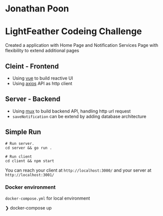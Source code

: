 # Jonathan Poon

# LightFeather Codeing Challenge

Created a application with Home Page and Notification Services Page with flexibility to extend additional pages


## Cleint - Frontend

- Using [vue](https://vuejs.org/guide/introduction.html) to build reactive UI
- Using [axios](https://www.npmjs.com/package/axios) API as http client


## Server - Backend

- Using [mux](https://pkg.go.dev/github.com/gorilla/mux) to build backend API, handling http url request
- `saveNotification` can be extend by adding database architecture 

## Simple Run 

    # Run server.
    cd server && go run .

    # Run client
    cd client && npm start
You can reach your client at `http://localhost:3000/` and your server at `http://localhost:3001/`

### Docker environment

`docker-compose.yml` for local environment

❯ docker-compose up
